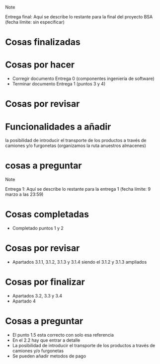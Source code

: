 >[!NOTE]
> Entrega final: Aquí se describe lo restante para la final del proyecto BSA (fecha límite: sin especificar)

# Cosas finalizadas

# Cosas por hacer 
  - Corregir documento Entrega 0 (componentes ingeniería de software)
  - Terminar documento Entrega 1 (puntos 3 y 4)

# Cosas por revisar

# Funcionalidades a añadir
la posibilidad de introducir el transporte de los productos a través de camiones y/o furgonetas (organizamos la ruta anuestros almacenes)

# cosas a preguntar 


>[!NOTE]
> Entrega 1: Aquí se describe lo restante para la entrega 1 (fecha límite: 9 marzo a las 23:59)

# Cosas completadas
  - Completado puntos 1 y 2

# Cosas por revisar
- Apartados 3.1.1, 3.1.2, 3.1.3 y 3.1.4 siendo el 3.1.2 y 3.1.3 ampliados

# Cosas por finalizar
- Apartados 3.2, 3.3 y 3.4
- Apartado 4
  
# Cosas a preguntar 
  - El punto 1.5 esta correcto con solo esa referencia
  - En el 2.2 hay que entrar a detalle
  - La posibilidad de introducir el transporte de los productos a través de camiones y/o furgonetas
  - Se pueden añadir metodos de pago
